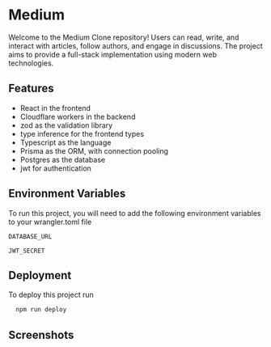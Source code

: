
# Medium

Welcome to the Medium Clone repository! Users can read, write, and interact with articles, follow authors, and engage in discussions. The project aims to provide a full-stack implementation using modern web technologies.


## Features

- React in the frontend
- Cloudflare workers in the backend
- zod as the validation library
- type inference for the frontend types
- Typescript as the language
- Prisma as the ORM, with connection pooling
- Postgres as the database
- jwt for authentication
 


## Environment Variables

To run this project, you will need to add the following environment variables to your wrangler.toml file

`DATABASE_URL`

`JWT_SECRET`


## Deployment

To deploy this project run

```bash
  npm run deploy
```


## Screenshots


